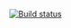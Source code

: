 [![Build status](https://ci.appveyor.com/api/projects/status/plxvs4sxmtdqwcxw?svg=true)](https://ci.appveyor.com/project/Toni133/patterns2)
